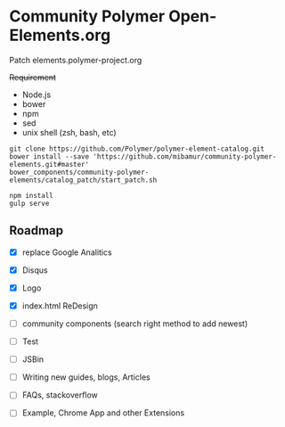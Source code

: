 # Community Polymer Open-Elements.org

Patch elements.polymer-project.org

~~Requirement~~
- Node.js
- bower 
- npm
- sed
- unix shell (zsh, bash, etc)

```
git clone https://github.com/Polymer/polymer-element-catalog.git
bower install --save 'https://github.com/mibamur/community-polymer-elements.git#master'
bower_components/community-polymer-elements/catalog_patch/start_patch.sh

npm install
gulp serve
```

## Roadmap

 - [x] replace Google Analitics
 - [x] Disqus
 - [x] Logo
 - [x] index.html ReDesign
 - [ ] community components (search right method to add newest)
 - [ ] Test
 - [ ] JSBin
 - [ ] Writing new guides, blogs, Articles
 - [ ] FAQs, stackoverflow
 - [ ] Example, Chrome App and other Extensions


